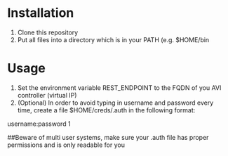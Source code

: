# Installation
1. Clone this repository
2. Put all files into a directory which is in your PATH (e.g. $HOME/bin

# Usage
1. Set the environment variable REST_ENDPOINT to the FQDN of you AVI controller (virtual IP)
2. (Optional) In order to avoid typing in username and password every time, create a file $HOME/creds/<FQDN of AVI>.auth in the following format:

username:password
1

##Beware of multi user systems, make sure your .auth file has proper permissions and is only readable for you
